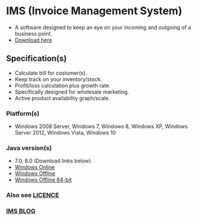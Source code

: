 # IMS (Invoice Management System)
- A software designed to keep an eye on your incoming and outgoing of a business point.
- [Download here](https://github.com/Faizanf33/IMS/archive/v1.0.zip)

## Specification(s)
- Calculate bill for costumer(s).
- Keep track on your inventory/stock.
- Profit/loss calculation plus growth rate.
- Specifically designed for wholesale marketing.
- Active product availability graph/scale.

### Platform(s)
- Windows 2008 Server, Windows 7, Windows 8, Windows XP, Windows Server 2012, Windows Vista, Windows 10 
### Java version(s)
- 7.0, 8.0 (Download links below)
- [Windows Online](https://javadl.oracle.com/webapps/download/AutoDL?BundleId=235724_2787e4a523244c269598db4e85c51e0c)
- [Windows Offline](https://javadl.oracle.com/webapps/download/AutoDL?BundleId=235725_2787e4a523244c269598db4e85c51e0c)
- [Windows Offline 64-bit](https://javadl.oracle.com/webapps/download/AutoDL?BundleId=235727_2787e4a523244c269598db4e85c51e0c)

### Also see [LICENCE](https://raw.githubusercontent.com/Faizanf33/IMS/master/LICENCE?token=Adym7oma6AA8pIXaEzn7UdP21bfp66Uaks5casWXwA%3D%3D)

### [IMS BLOG](https://faizanf33.wordpress.com)
